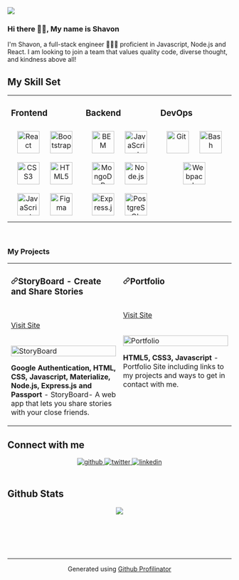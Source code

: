 ![](https://media-exp1.licdn.com/dms/image/C4D16AQGORx4-SobyhQ/profile-displaybackgroundimage-shrink_350_1400/0/1643821497670?e=1651708800&v=beta&t=vR7iTnwy0gqRdu34GGdE468Ei833-ZJLF5HcJt0NDEc)
### Hi there 👋🏿, My name is Shavon
I'm Shavon, a full-stack engineer 👩🏿‍💻 proficient in Javascript, Node.js and React. I am looking to join a team that values quality code, diverse thought, and kindness above all!
  

## My Skill Set  
<table><tr><td valign="top" width="33%">

### Frontend  
<div align="center">  
<img style="margin: 10px" src="https://profilinator.rishav.dev/skills-assets/react-original-wordmark.svg" alt="React" height="50" />  
<img style="margin: 10px" src="https://profilinator.rishav.dev/skills-assets/bootstrap-plain.svg" alt="Bootstrap" height="50" />  
<img style="margin: 10px" src="https://profilinator.rishav.dev/skills-assets/css3-original-wordmark.svg" alt="CSS3" height="50" />  
<img style="margin: 10px" src="https://profilinator.rishav.dev/skills-assets/html5-original-wordmark.svg" alt="HTML5" height="50" />  
<img style="margin: 10px" src="https://profilinator.rishav.dev/skills-assets/javascript-original.svg" alt="JavaScript" height="50" />  
<img style="margin: 10px" src="https://profilinator.rishav.dev/skills-assets/figma-icon.svg" alt="Figma" height="50" />  
</div>
</td><td valign="top" width="33%">


### Backend  
<div align="center">  
<img style="margin: 10px" src="https://profilinator.rishav.dev/skills-assets/bem.svg" alt="BEM" height="50" />  
<img style="margin: 10px" src="https://profilinator.rishav.dev/skills-assets/javascript-original.svg" alt="JavaScript" height="50" />  
<img style="margin: 10px" src="https://profilinator.rishav.dev/skills-assets/mongodb-original-wordmark.svg" alt="MongoDB" height="50" />  
<img style="margin: 10px" src="https://profilinator.rishav.dev/skills-assets/nodejs-original-wordmark.svg" alt="Node.js" height="50" />  
<img style="margin: 10px" src="https://profilinator.rishav.dev/skills-assets/express-original-wordmark.svg" alt="Express.js" height="50" />  
<img style="margin: 10px" src="https://profilinator.rishav.dev/skills-assets/postgresql-original-wordmark.svg" alt="PostgreSQL" height="50" />  
</div>

</td><td valign="top" width="33%">

### DevOps  
<div align="center">  
<img style="margin: 10px" src="https://profilinator.rishav.dev/skills-assets/git-scm-icon.svg" alt="Git" height="50" />  
<img style="margin: 10px" src="https://profilinator.rishav.dev/skills-assets/gnu_bash-icon.svg" alt="Bash" height="50" />  
<img style="margin: 10px" src="https://profilinator.rishav.dev/skills-assets/webpack-original.svg" alt="Webpack" height="50" />  
</div>

</td></tr></table>  

<br/>  

### My Projects
<article>
      <div>
  <div>
<table>
  <tbody><tr>
    <td width="33%" valign="top">
      <h3><a id="user-content-travelaraorg" class="anchor" aria-hidden="true" href="#travelaraorg"><svg class="octicon octicon-link" viewBox="0 0 16 16" version="1.1" width="16" height="16" aria-hidden="true"><path fill-rule="evenodd" d="M7.775 3.275a.75.75 0 001.06 1.06l1.25-1.25a2 2 0 112.83 2.83l-2.5 2.5a2 2 0 01-2.83 0 .75.75 0 00-1.06 1.06 3.5 3.5 0 004.95 0l2.5-2.5a3.5 3.5 0 00-4.95-4.95l-1.25 1.25zm-4.69 9.64a2 2 0 010-2.83l2.5-2.5a2 2 0 012.83 0 .75.75 0 001.06-1.06 3.5 3.5 0 00-4.95 0l-2.5 2.5a3.5 3.5 0 004.95 4.95l1.25-1.25a.75.75 0 00-1.06-1.06l-1.25 1.25a2 2 0 01-2.83 0z"></path></svg></a>StoryBoard - Create and Share Stories</h3>
        <br>
        <p><a href="https://shavonharris-dev.netlify.app/" rel="nofollow">Visit Site</a></p>
        <br>
        <a href="https://shavonharris-dev.netlify.app/" rel="nofollow">
            <img src="https://media.giphy.com/media/vnTwvpYWlVRk8cVo1Y/giphy.gif" width="100%" alt="StoryBoard" data-canonical-src="https://media.giphy.com/media/oFDSjMfe11iiOgQRfY/giphy.gif" style="max-width:100%;">
        </a>
        <p><strong> Google Authentication, HTML, CSS, Javascript, Materialize, Node.js, Express.js and Passport </strong> - StoryBoard- A web app that lets you share stories with your close friends.</p>
    </td>
    <td width="33%" valign="top">
      <h3><a id="user-content-portfolio" class="anchor" aria-hidden="true" href="#portfolio"><svg class="octicon octicon-link" viewBox="0 0 16 16" version="1.1" width="16" height="16" aria-hidden="true"><path fill-rule="evenodd" d="M7.775 3.275a.75.75 0 001.06 1.06l1.25-1.25a2 2 0 112.83 2.83l-2.5 2.5a2 2 0 01-2.83 0 .75.75 0 00-1.06 1.06 3.5 3.5 0 004.95 0l2.5-2.5a3.5 3.5 0 00-4.95-4.95l-1.25 1.25zm-4.69 9.64a2 2 0 010-2.83l2.5-2.5a2 2 0 012.83 0 .75.75 0 001.06-1.06 3.5 3.5 0 00-4.95 0l-2.5 2.5a3.5 3.5 0 004.95 4.95l1.25-1.25a.75.75 0 00-1.06-1.06l-1.25 1.25a2 2 0 01-2.83 0z"></path></svg></a>Portfolio</h3>
        <br>
        <p> <a href="https://shavonharris-dev.netlify.app/" rel="nofollow">Visit Site</a></p>
        <br>
        <a href="https://shavonharris-dev.netlify.app/" rel="nofollow">
            <img src="https://media0.giphy.com/media/p2Aziptb8rLy29mXXe/giphy.gif" width="100%" alt="Portfolio" data-canonical-src="https://media0.giphy.com/media/p2Aziptb8rLy29mXXe/giphy.gif" style="max-width:100%;">
        </a>
        <p><strong>HTML5, CSS3, Javascript</strong> - Portfolio Site including links to my projects and ways to get in contact with me.</p>
    </td>
  </tr>
</tbody></table>
</article>
      </div>
  </div>


## Connect with me  
<div align="center">
<a href="https://github.com/ShavonHarris-Dev" target="_blank">
<img src=https://img.shields.io/badge/github-%2324292e.svg?&style=for-the-badge&logo=github&logoColor=white alt=github style="margin-bottom: 5px;" />
</a>
<a href="https://twitter.com/ShavonH_Dev" target="_blank">
<img src=https://img.shields.io/badge/twitter-%2300acee.svg?&style=for-the-badge&logo=twitter&logoColor=white alt=twitter style="margin-bottom: 5px;" />
</a>
<a href="https://linkedin.com/in/shavonharris-dev" target="_blank">
<img src=https://img.shields.io/badge/linkedin-%231E77B5.svg?&style=for-the-badge&logo=linkedin&logoColor=white alt=linkedin style="margin-bottom: 5px;" />
</a>  
</div>  
  

<br/>  


## Github Stats  
<div align="center"><img src="https://github-readme-stats.vercel.app/api?username=ShavonHarris-Dev&show_icons=true&count_private=true&hide_border=true" align="center" /></div>  

<br/>  



  

<br/>  

  

<br/>  

  

<br/>  


<br />

----
<div align="center">Generated using <a href="https://profilinator.rishav.dev/" target="_blank">Github Profilinator</a></div>

